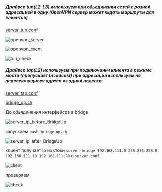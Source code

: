 ##### Драйвер tun(L2-L3) используем при обьединении сетей с разной адресацией в одну (OpenVPN сервер может кидать маршруты для клиентов)

[server_tun.conf](https://github.com/kyourselfer/OTUS_LinuxAdmin201804/blob/master/lesson11_vpn/1/server_tun.conf)

![openvpn_server](https://github.com/kyourselfer/OTUS_LinuxAdmin201804/blob/master/lesson11_vpn/1/ovpn_server.gif)

![openvpn_client](https://github.com/kyourselfer/OTUS_LinuxAdmin201804/blob/master/lesson11_vpn/1/ovpn_client.gif)

![tun_check](https://github.com/kyourselfer/OTUS_LinuxAdmin201804/blob/master/lesson11_vpn/1/tun_check.gif)


##### Драйвер tap(L2) используем при подключании клиента в режиме моста (пропускает broadcast) при адресации используем не пересекающиеся адреса из одной подсети

[server_tap.conf](https://github.com/kyourselfer/OTUS_LinuxAdmin201804/blob/master/lesson11_vpn/1/server_tap.conf)

[bridge_up.sh](https://github.com/kyourselfer/OTUS_LinuxAdmin201804/blob/master/lesson11_vpn/1/bridge_up.sh)

До обьядинения интерфейсов в bridge

![server_ip_before_BridgeUp](https://github.com/kyourselfer/OTUS_LinuxAdmin201804/blob/master/lesson11_vpn/1/tap_ip_a.gif)

запускаем `bash bridge_up.sh`

![server_ip_after_BridgeUp](https://github.com/kyourselfer/OTUS_LinuxAdmin201804/blob/master/lesson11_vpn/1/tap_ip_a_bridgeUp.gif)

клиент получает ip из стоки `server-bridge 192.168.111.0 255.255.255.0 192.168.111.10 192.168.111.20` в `server.conf`

![client](https://github.com/kyourselfer/OTUS_LinuxAdmin201804/blob/master/lesson11_vpn/1/tap_ip_a_client.gif)

проверяем 

![check](https://github.com/kyourselfer/OTUS_LinuxAdmin201804/blob/master/lesson11_vpn/1/tap_ip_a_check.gif)
